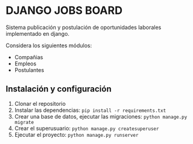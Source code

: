 # DJANGO JOBS BOARD

Sistema publicación y postulación de oportunidades laborales implementado en django.

Considera los siguientes módulos:

- Compañias
- Empleos
- Postulantes

## Instalación y configuración
1. Clonar el repositorio
2. Instalar las dependencias: `pip install -r requirements.txt`
3. Crear una base de datos, ejecutar las migraciones: `python manage.py migrate`
4. Crear el superusuario: `python manage.py createsuperuser`
5. Ejecutar el proyecto: `python manage.py runserver`
